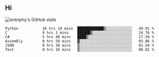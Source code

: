 ## Hi
![entriphy's GitHub stats](https://github-readme-stats.vercel.app/api?username=entriphy&show_icons=true&title_color=2196F3&bg_color=212121&text_color=FAFAFA&hide_border=true)
<!--START_SECTION:waka-->

```text
Python           16 hrs 10 mins  ████████████▒░░░░░░░░░░░░   49.91 %
C                8 hrs 1 mins    ██████▒░░░░░░░░░░░░░░░░░░   24.76 %
C#               5 hrs 40 mins   ████▒░░░░░░░░░░░░░░░░░░░░   17.50 %
Assembly         0 hrs 59 mins   ▓░░░░░░░░░░░░░░░░░░░░░░░░   03.06 %
JSON             0 hrs 30 mins   ▒░░░░░░░░░░░░░░░░░░░░░░░░   01.54 %
Text             0 hrs 16 mins   ▒░░░░░░░░░░░░░░░░░░░░░░░░   00.82 %
```

<!--END_SECTION:waka-->
